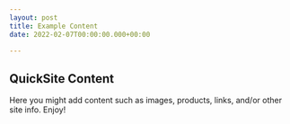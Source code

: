 ```yaml
---
layout: post
title: Example Content
date: 2022-02-07T00:00:00.000+00:00

---
```


## QuickSite Content <br>

Here you might add content such as images, products, links, and/or other site info. Enjoy! <br>